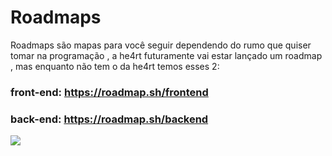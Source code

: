 # Roadmaps

Roadmaps são mapas para você seguir dependendo do rumo que quiser tomar na programação , a he4rt futuramente vai estar lançado um roadmap , mas enquanto não tem o da he4rt temos esses 2:

### front-end: https://roadmap.sh/frontend

### back-end: https://roadmap.sh/backend

<img src="https://i.ya-webdesign.com/images/road-map-png-4.png">
